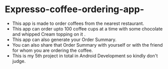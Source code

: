 # Expresso-coffee-ordering-app-
- This app is made to order coffees from the nearest restaurant.
- This app can order upto 100 coffee cups at a time with some chocolate and whipped Cream topping on it . 
- This app can also generate your Order Summary.
- You  can also share that Order Summary with yourself or with the friend for whom you are ordering the coffee.
- This is my 5th project in total in Android Development so kindly don't judge.


